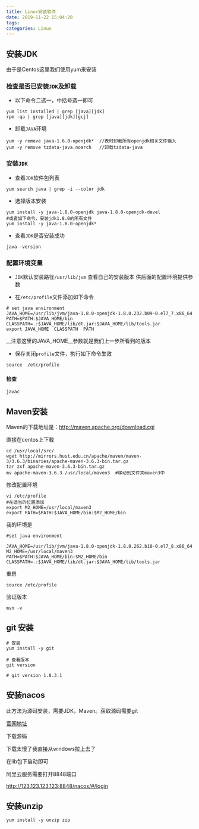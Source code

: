 ```yaml
---
title: Linux安装软件
date: 2019-11-22 15:04:20
tags:	
categories: Linux
---
```


## 安装JDK

由于是Centos这里我们使用yum来安装

### 检查是否已安装`JDK`及卸载

- 以下命令二选一，中括号选一即可

```shell
yum list installed | grep [java][jdk]
rpm -qa | grep [java][jdk][gcj]
```

- 卸载`JAVA`环境

```shell
yum -y remove java-1.6.0-openjdk*  //表时卸载所有openjdk相关文件输入
yum -y remove tzdata-java.noarch   //卸载tzdata-java
```

### 安装`JDK`

- 查看`JDK`软件包列表

```shell
yum search java | grep -i --color jdk
```

- 选择版本安装

```shell
yum install -y java-1.8.0-openjdk java-1.8.0-openjdk-devel
#或者如下命令，安装jdk1.8.0的所有文件
yum install -y java-1.8.0-openjdk*
```

- 查看`JDK`是否安装成功

```shell
java -version
```

###  配置环境变量

+ `JDK`默认安装路径`/usr/lib/jvm`  查看自己的安装版本 供后面的配置环境提供参数

+ 在`/etc/profile`文件添加如下命令 

 ```shell
# set java environment  
JAVA_HOME=/usr/lib/jvm/java-1.8.0-openjdk-1.8.0.232.b09-0.el7_7.x86_64
PATH=$PATH:$JAVA_HOME/bin  
CLASSPATH=.:$JAVA_HOME/lib/dt.jar:$JAVA_HOME/lib/tools.jar  
export JAVA_HOME  CLASSPATH  PATH 
 ```

__注意这里的JAVA_HOME__参数就是我们上一步所看到的版本

- 保存关闭`profile`文件，执行如下命令生效

```shell
source  /etc/profile
```

#### 检查

```shell
javac
```

## Maven安装

Maven的下载地址是：http://maven.apache.org/download.cgi

直接在centos上下载

```shell
cd /usr/local/src/
wget http://mirrors.hust.edu.cn/apache/maven/maven-3/3.6.3/binaries/apache-maven-3.6.3-bin.tar.gz
tar zxf apache-maven-3.6.3-bin.tar.gz
mv apache-maven-3.6.3 /usr/local/maven3  #移动到文件夹maven3中
```

修改配置环境

```shell
vi /etc/profile
#在适当的位置添加
export M2_HOME=/usr/local/maven3
export PATH=$PATH:$JAVA_HOME/bin:$M2_HOME/bin
```


我的环境是

```shell
#set java environment

JAVA_HOME=/usr/lib/jvm/java-1.8.0-openjdk-1.8.0.262.b10-0.el7_8.x86_64
M2_HOME=/usr/local/maven3
PATH=$PATH:$JAVA_HOME/bin:$M2_HOME/bin
CLASSPATH=.:$JAVA_HOME/lib/dt.jar:$JAVA_HOME/lib/tools.jar
```

重启

```shell
source /etc/profile
```

验证版本

```shell
mvn -v
```

## git 安装

```shell
# 安装
yum install -y git

# 查看版本
git version

# git version 1.8.3.1
```

## 安装nacos

此方法为源码安装，需要JDK，Maven。获取源码需要git

[官网地址](https://nacos.io/zh-cn/docs/quick-start.html)

下载源码

下载太慢了我直接从windows拉上去了

在lib包下启动即可

阿里云服务需要打开8848端口

http://123.123.123.123:8848/nacos/#/login

## 安装unzip

```shell
yum install -y unzip zip
```



